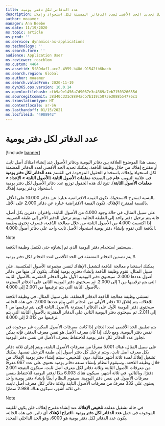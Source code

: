 ```yaml
---
title: عدد الدفاتر لكل دفتر يومية
description: يصف هذا الموضوع العلاقة بين دفاتر اليومية ودفاتر الأصول عند إنشاء امتلاك أصل ثابت أو مقترح إهلاك من خلال وظيفة الدُفعة. يمكنك تحديد الحد الأقصى لعدد الدفاتر المضمنة لكل استحواذ وإهلاك.
author: moaamer
manager: Ann Beebe
ms.date: 11/19/2020
ms.topic: article
ms.prod: ''
ms.service: dynamics-ax-applications
ms.technology: ''
ms.search.form: ''
audience: Application User
ms.reviewer: roschlom
ms.custom: 4464
ms.assetid: 5f89daf1-acc2-4959-b48d-91542fb6bacb
ms.search.region: Global
ms.author: moaamer
ms.search.validFrom: 2020-11-19
ms.dyn365.ops.version: 10.0.14
ms.openlocfilehash: cfb9a9e1456a7d9067e3c4369a7eb7150326655d
ms.sourcegitcommit: 38d40c331c8894acb7b119c5073e3088b54776c1
ms.translationtype: HT
ms.contentlocale: ar-SA
ms.lasthandoff: 01/15/2021
ms.locfileid: "4988942"
---
```

# <a name="number-of-books-per-journal"></a>عدد الدفاتر لكل دفتر يومية

[!include [banner](../includes/banner.md)]

يصف هذا الموضوع العلاقة بين دفاتر اليومية ودفاتر الأصول عند إنشاء امتلاك أصل ثابت أو مقترح إهلاك من خلال وظيفة الدُفعة. يمكنك تحديد الحد الأقصى لعدد الدفاتر المضمنة لكل استحواذ وإهلاك باستخدام الحقول الموجودة في القسم **عدد الدفاتر لكل دفتر يومية** في علامة التبويب **عام** في الصفحة **معلمات الأصول الثابتة** (**الأصول الثابتة \> الإعداد \> معلمات الأصول الثابتة**). تتيح لك هذه الحقول توزيع عدد دفاتر الأصول لكل دفتر يومية استحواذ ودفتر يومية إهلاك.

بالنسبة لمقترح الاستحواذ، تكون القيمة الافتراضية عبارة عن دفاتر 10.000 على الأقل. بالنسبة لمقترح الإهلاك، تكون القيمة الافتراضية عبارة عن دفاتر 2.000 على الأقل.

على سبيل المثال، في حالة وجود 4.000 من الأصول الثابتة، واقتران دفترين بكل أصل، فانه يتم ترحيل دفتر واحد إلى الطبقة الحالية، ويتم ترحيل الدفتر الآخر إلى طبقة الضريبة. إذا اكتسبت 4.000 من الأصول الثابتة من خلال معالجة الدُفعة، فسوف تحتوي وظيفة الدُفعة التي تقوم بإنشاء دفتر يومية استحواذ الأصل ثابت واحد على دفاتر أصول 4.000.

> [!NOTE]
> سيستمر استخدام دفتر اليومية الذي تم إنشاؤه حتى تكتمل وظيفة الدُفعة.
>
> لا يتم تضمين الدفاتر المشتقة في الحد الأقصى لعدد الدفاتر لكل دفتر يومية.

يمكنك استخدام معالجة الدُفعة لتشغيل الإهلاك لنفس مجموعة الأصول المكتسبة. على سبيل المثال، تقوم وظيفة الدُفعة بإنشاء دفتري يومية إهلاك، يتكون كل منها من دفاتر أصول عددها 2.000. سيحتوي دفتر اليومية الأول على الدفاتر المقترنة بالأصول الثابتة التي يتم ترقيمها من 1 إلى 2.000. ثم سيحتوي دفتر اليومية الثاني على الدفاتر المقترنة بالأصول الثابتة التي يتم ترقيمها من 2.001 إلى 4.000.

تستثني وظيفة معالجة الدُفعة الدفاتر المغلقة. على سبيل المثال، في وظيفة الدُفعة للإهلاك، يتم إغلاق 10 دفاتر الأولى من الدفاتر التي يبلغ عددها 2.000. في هذه الحالة، سيحتوي دفتر اليومية الأول على الدفاتر المقترنة بالأصول الثابتة التي يتم ترقيمها من 1 إلى 2.011. ثم سيحتوي دفتر اليومية الثاني على الدفاتر المقترنة بالأصول الثابتة التي يتم ترقيمها من 2.012 إلى 4.000.

يتم تطبيق الحد الأقصى لعدد الدفاتر إذا كانت معرفات الأصول المكررة غير موجودة في نفس دفتر اليومية. ومع ذلك، إذا كان معرف الأصل هو نفس معرف الدفتر، فإنه يمكن تجاوز عدد الدفاتر لكل دفتر يومية للاحتفاظ بمعرف الأصل في نفس دفتر اليومية.

على سبيل المثال، هناك 5.001 معرفًا من معرفات الأصول الثابتة، ويتم إقران ثلاثة دفاتر بكل معرف أصل ثابت، ويتم ترحيل كل دفتر أصول إلى طبقة الترحيل نفسها. يمكنك تشغيل إهلاك لمدة ثلاثة أشهر متتالية، دون التلخيص.  سيتم إنشاء دفتر يومية الإهلاك من خلال وظيفة الدُفعة، وسيقوم النظام بإنشاء سبعة دفاتر يومية تحتوي على عدد 667 معرفًا من معرفات الأصول الثابتة وثلاثة دفاتر لكل معرف أصل ثابت. ستكون النتيجة 2.001 دفترًا. وبالتالي، في ثلاثة أشهر، سيكون هناك 6.003 بندًا لدفتر اليومية للاحتفاظ بنفس معرفات الأصول في نفس دفتر اليومية. سيقوم النظام أيضًا بإنشاء دفتر يومية واحد يحتوي على 332 معرفً من معرفات الأصول الثابتة وثلاثة دفاتر لكل معرف أصل ثابت. في ثلاثة أشهر، سيكون هناك 2.988 سطرًا.

> [!Note] 
> في حالة تشغيل معلمة **تلخيص الإهلاك** عند إنشاء مقترح إهلاك، فلن يكون للقيمة الموجودة في حقل **عدد الدفاتر لكل دفتر يومية -اقتراح الإهلاك** أي تاثير. في هذه الحالة، يكون عدد الدفاتر لكل دفتر يومية هو 6000، وهو الحد الداخلي المحدد.
